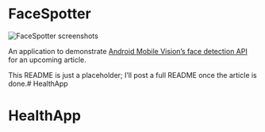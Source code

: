 # FaceSpotter

![FaceSpotter screenshots](http://www.globalnerdy.com/wordpress/wp-content/uploads/2017/02/facespotter.jpg)

An application to demonstrate [Android Mobile Vision’s face detection API](https://developers.google.com/vision/face-detection-concepts) for an upcoming article.

This README is just a placeholder; I’ll post a full README once the article is done.# HealthApp
# HealthApp
